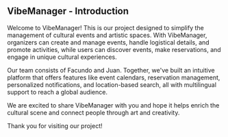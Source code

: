 ## VibeManager - Introduction

Welcome to VibeManager! This is our project designed to simplify the management of cultural events and artistic spaces. With VibeManager, organizers can create and manage events, handle logistical details, and promote activities, while users can discover events, make reservations, and engage in unique cultural experiences.

Our team consists of Facundo and Juan. Together, we've built an intuitive platform that offers features like event calendars, reservation management, personalized notifications, and location-based search, all with multilingual support to reach a global audience.

We are excited to share VibeManager with you and hope it helps enrich the cultural scene and connect people through art and creativity.

Thank you for visiting our project!

